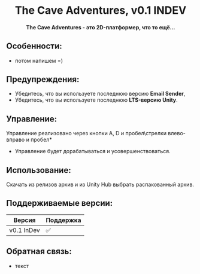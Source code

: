<h1 align="center">The Cave Adventures, v0.1 INDEV</h1>
<h4 align="center">The Cave Adventures - это 2D-платформер, что то ещё...</h4>

## Особенности:
- потом напишем =)

## Предупреждения:
- Убедитесь, что вы используете последнюю версию **Email Sender**,
- Убедитесь, что вы используете последнюю **LTS-версию Unity**.

## Управление:
Управление реализовано через кнопки A, D и пробел\стрелки влево-вправо и пробел*
* Управление будет дорабатываться и усовершенствоваться.

## Использование:
Скачать из релизов архив и из Unity Hub выбрать распакованный архив.

## Поддерживаемые версии:

| Версия       | Поддержка          |
| -------------| ------------------ |
| v0.1 InDev   | :white_check_mark: |


## Обратная связь:
- текст
